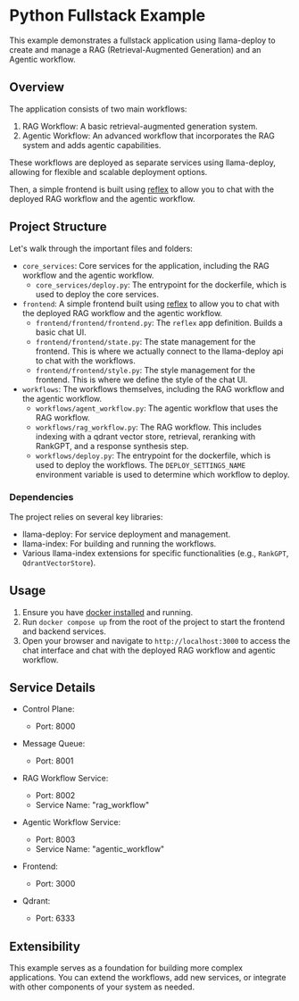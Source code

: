 # Python Fullstack Example

This example demonstrates a fullstack application using llama-deploy to create and manage a RAG (Retrieval-Augmented Generation) and an Agentic workflow.

## Overview

The application consists of two main workflows:

1. RAG Workflow: A basic retrieval-augmented generation system.
2. Agentic Workflow: An advanced workflow that incorporates the RAG system and adds agentic capabilities.

These workflows are deployed as separate services using llama-deploy, allowing for flexible and scalable deployment options.

Then, a simple frontend is built using [reflex](https://reflex.dev/) to allow you to chat with the deployed RAG workflow and the agentic workflow.

## Project Structure

Let's walk through the important files and folders:

- `core_services`: Core services for the application, including the RAG workflow and the agentic workflow.
  - `core_services/deploy.py`: The entrypoint for the dockerfile, which is used to deploy the core services.
- `frontend`: A simple frontend built using [reflex](https://reflex.dev/) to allow you to chat with the deployed RAG workflow and the agentic workflow.
  - `frontend/frontend/frontend.py`: The `reflex` app definition. Builds a basic chat UI.
  - `frontend/frontend/state.py`: The state management for the frontend. This is where we actually connect to the llama-deploy api to chat with the workflows.
  - `frontend/frontend/style.py`: The style management for the frontend. This is where we define the style of the chat UI.
- `workflows`: The workflows themselves, including the RAG workflow and the agentic workflow.
  - `workflows/agent_workflow.py`: The agentic workflow that uses the RAG workflow.
  - `workflows/rag_workflow.py`: The RAG workflow. This includes indexing with a qdrant vector store, retrieval, reranking with RankGPT, and a response synthesis step.
  - `workflows/deploy.py`: The entrypoint for the dockerfile, which is used to deploy the workflows. The `DEPLOY_SETTINGS_NAME` environment variable is used to determine which workflow to deploy.

### Dependencies

The project relies on several key libraries:

- llama-deploy: For service deployment and management.
- llama-index: For building and running the workflows.
- Various llama-index extensions for specific functionalities (e.g., `RankGPT`, `QdrantVectorStore`).

## Usage

1. Ensure you have [docker installed](https://docs.docker.com/engine/install/) and running.
2. Run `docker compose up` from the root of the project to start the frontend and backend services.
3. Open your browser and navigate to `http://localhost:3000` to access the chat interface and chat with the deployed RAG workflow and agentic workflow.

## Service Details

- Control Plane:

  - Port: 8000

- Message Queue:

  - Port: 8001

- RAG Workflow Service:

  - Port: 8002
  - Service Name: "rag_workflow"

- Agentic Workflow Service:

  - Port: 8003
  - Service Name: "agentic_workflow"

- Frontend:

  - Port: 3000

- Qdrant:
  - Port: 6333

## Extensibility

This example serves as a foundation for building more complex applications. You can extend the workflows, add new services, or integrate with other components of your system as needed.

